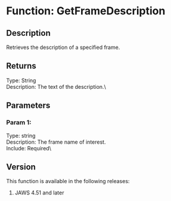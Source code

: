# Function: GetFrameDescription

## Description

Retrieves the description of a specified frame.

## Returns

Type: String\
Description: The text of the description.\

## Parameters

### Param 1:

Type: string\
Description: The frame name of interest.\
Include: Required\

## Version

This function is available in the following releases:

1.  JAWS 4.51 and later
